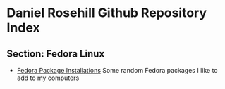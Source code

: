 # Daniel Rosehill Github Repository Index

## Section: Fedora Linux

- [Fedora Package Installations](https://github.com/danielrosehill/Fedora-Package-Installations) Some random Fedora packages I like to add to my computers